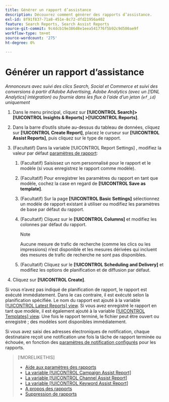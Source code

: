```yaml
---
title: Générer un rapport d’assistance
description: Découvrez comment générer des rapports d’assistance.
exl-id: 8f91f837-71a8-451e-8c72-dfd21956a402
feature: Search Reports, Search Assist Reports
source-git-commit: 9c4dcb19e386d8e1eea541776f5b92c9d500ae9f
workflow-type: tm+mt
source-wordcount: '275'
ht-degree: 0%

---
```


# Générer un rapport d’assistance

*Annonceurs avec suivi des clics Search, Social et Commerce et suivi des conversions à partir d’Adobe Advertising, Adobe Analytics (avec un [!DNL Analytics] intégration) ou fournie dans les flux à l’aide d’un jeton (`ef_id`) uniquement*

1. Dans le menu principal, cliquez sur **[!UICONTROL Search]> [!UICONTROL Insights & Reports] >[!UICONTROL Reports]**.

1. Dans la barre d’outils située au-dessus du tableau de données, cliquez sur **[!UICONTROL Create Report]**, placez le curseur sur **[!UICONTROL Assist Reports]**, puis cliquez sur le type de rapport.

1. (Facultatif) Dans la variable [!UICONTROL Report Settings] , modifiez la valeur par défaut [paramètres de rapport](assist-report-settings.md):

   1. (Facultatif) Saisissez un nom personnalisé pour le rapport et le modèle (si vous enregistrez le rapport comme modèle).

   1. (Facultatif) Pour enregistrer les paramètres du rapport en tant que modèle, cochez la case en regard de **[!UICONTROL Save as template]**.

   1. (Facultatif) Sur la page **[!UICONTROL Basic Settings]** sélectionnez un modèle de rapport existant à utiliser ou modifiez les paramètres de base par défaut du rapport.

   1. (Facultatif) Cliquez sur le **[!UICONTROL Columns]** et modifiez les colonnes par défaut du rapport.

      >[!NOTE]
      >
      >Aucune mesure de trafic de recherche (comme les clics ou les impressions) n’est disponible et les mesures dérivées qui incluent des mesures de trafic de recherche ne sont pas disponibles.

   1. (Facultatif) Cliquez sur le **[!UICONTROL Scheduling and Delivery]** et modifiez les options de planification et de diffusion par défaut.

1. Cliquez sur **[!UICONTROL Create]**.

Si vous n’avez pas indiqué de planification de rapport, le rapport est exécuté immédiatement. Dans le cas contraire, il est exécuté selon la planification spécifiée. Le nom du rapport est ajouté à la variable [[!UICONTROL Latest Reports] view](/help/search-social-commerce/reports/report-about.md). Si vous avez enregistré le rapport en tant que modèle, il est également ajouté à la variable [[!UICONTROL Templates] view](/help/search-social-commerce/reports/report-about.md). Une fois le rapport terminé, le fichier peut être ouvert ou enregistré ; des modèles sont disponibles immédiatement.

Si vous avez saisi des adresses électroniques de notification, chaque destinataire reçoit une notification une fois la tâche de rapport terminée ou échouée, en fonction des [paramètres de notification configurés](/help/search-social-commerce/notifications/notification-edit.md) pour les rapports.

>[!MORELIKETHIS]
>
>* [Aide aux paramètres des rapports](assist-report-settings.md)
>* [La variable [!UICONTROL Campaign Assist Report]](campaign-assist-report.md)
>* [La variable [!UICONTROL Channel Assist Report]](channel-assist-report.md)
>* [La variable [!UICONTROL Keyword Assist Report]](keyword-assist-report.md)
>* [A propos des rapports](/help/search-social-commerce/reports/report-about.md)
>* [Suppression de rapports](/help/search-social-commerce/reports/management/report-delete.md)
